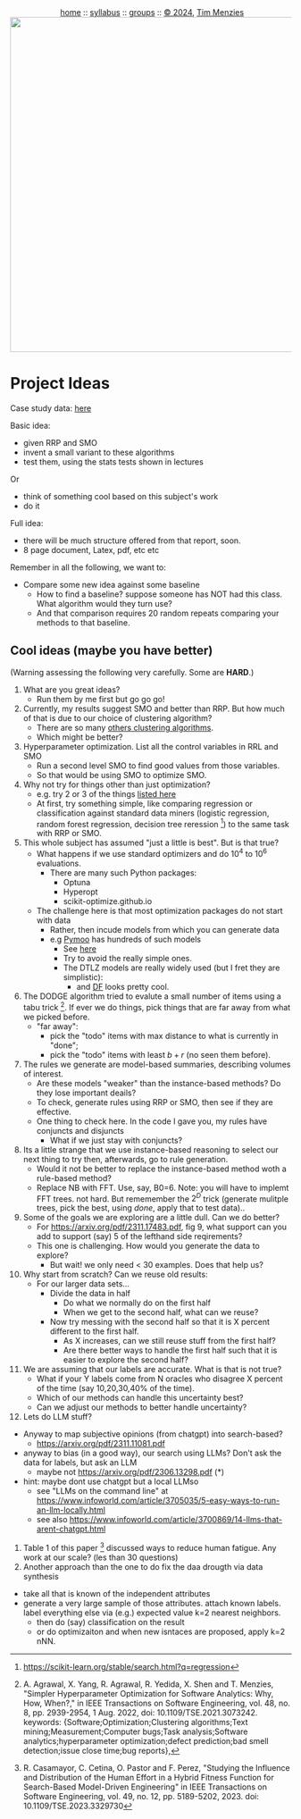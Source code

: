 <a name=top><br>
  <p align=center>&nbsp;<a href="/README.md#top">home</a> ::
  <a href="/docs/syllabus.md#top">syllabus</a> ::
  <a href="https://docs.google.com/spreadsheets/d/16yxmklx4zvmfAHE7QocOQZZ4v4UxD5ktJHWMJEjBcMI/edit#gid=0">groups</a> ::
  <a href="/LICENSE.md#top">&copy;&nbsp;2024</a>, <a href="http:/timm.fyi">Tim Menzies</a><br>
  <a href="/README.md#top"><img width=600  
     src="/etc/img/ase24.png"></a></p>

# Project Ideas

Case study data: [here](https://github.com/txt/aa24/tree/main/data)

Basic idea:
- given RRP and SMO
- invent a small variant to these algorithms
- test them, using the stats tests shown in lectures

Or
- think of something cool based on this subject's work
- do it

Full idea:
- there will be much structure offered from that report, soon.
- 8 page document,  Latex, pdf, etc etc

Remember in all the following, we want to:

- Compare some new idea against some baseline
  - How to find a baseline? suppose someone has NOT had this class. What algorithm would they turn use?
  - And that comparison requires  20 random repeats comparing  your methods to that baseline.

## Cool ideas (maybe you have better)

(Warning assessing the following very carefully. Some are **HARD**.)

1. What are you great ideas?
   - Run them by me first but go go go!
1. Currently, my results suggest SMO and better than RRP. But how much of that is due to our choice of clustering algorithm?
   - There are so many [others clustering algorithms](https://scikit-learn.org/stable/modules/clustering.html).
   - Which might be better?
1. Hyperparameter optimization. List all the control variables in RRL and SMO
   - Run a second level SMO to find good values from those variables.
   - So that would be using SMO to optimize SMO.
1. Why not try for things other than just optimization?
   - e.g.  try 2 or 3 of the things [listed here](10all.md)
   - At first, try something simple, like comparing regression or classification against standard data miners (logistic regression,
     random forest regression, decision tree reression [^regression]) to the same task with RRP or SMO.
1. This whole subject has assumed "just a little is best". But is that true?
   - What happens if we use standard optimizers and do $10^4$ to $10^6$ evaluations.
     - There are many such Python packages:
       - Optuna
       - Hyperopt
       - scikit-optimize.github.io
   - The challenge here is that most optimization packages do not start with data
     - Rather, then incude models from which you can generate data
     - e.g  [Pymoo](https://github.com/anyoptimization/pymoo) has hundreds
        of such models
        - See [here](https://pymoo.org/problems/test_problems.html)
        - Try to avoid the really simple ones.
        - The DTLZ models are really widely used (but I fret they are simplistic):
          - and [DF](https://pymoo.org/problems/dynamic/df.html) looks pretty cool.
1. The DODGE algorithm tried to evalute a small number of items using a tabu trick [^agrawal]. If ever we do things, pick things
   that are far away from what we picked before.
   - "far away": 
     - pick the "todo" items with max distance to what is currently in "done";
     - pick the "todo" items with least $b+r$ (no seen them before).
1. The rules we generate are model-based summaries, describing volumes of interest.
   - Are these models "weaker" than the instance-based methods? Do they lose important deails?
   - To check, generate rules using RRP or SMO, then see if they are effective.
   - One thing to check here. In the code I gave you, my rules have conjuncts and disjuncts
     - What if we just stay with conjuncts?
1. Its a little strange  that we use instance-based reasoning to select our next thing to try
   then, afterwards, go to rule generation.
   - Would it not be better to replace the instance-based method woth a rule-based method?
   - Replace NB with FFT.  Use, say, B0=6. Note: you will have to implemt FFT trees. not hard.
     But rememember the $2^D$ trick  (generate mulitple trees, pick the best, using _done_, apply
     that to test data).. 
1. Some of the goals we are exploring are a little dull. Can we do better?
   - For https://arxiv.org/pdf/2311.17483.pdf, fig 9, what support can you add to support (say) 5 of the 
     lefthand side reqirements? 
   - This one is challenging. How would you generate the data to explore?
     - But wait! we only need < 30 examples. Does that help us?
1. Why start from scratch? Can we reuse old results:
   - For our larger data sets...
     - Divide the data in half
       - Do what we normally do on the first half
       - When we get to the second half, what can we reuse?
     - Now try messing with the second half so that it is X percent different to the first half.
       - As X increases, can we still reuse stuff from the first half?
       - Are there better ways to handle the first half such that it is easier to explore the second half?
1. We are assuming that our labels are accurate. What is that is not true?
   - What if your Y labels come from N oracles who disagree X percent of the time (say 10,20,30,40% of the time).
   - Which of our methods can handle this uncertainty best?
   - Can we adjust our methods to better handle uncertainty?
1. Lets do LLM stuff?
  - Anyway to map subjective opinions (from chatgpt) into search-based?
    - https://arxiv.org/pdf/2311.11081.pdf
  - anyway to bias (in a good way), our  search using LLMs?    Don't ask the data for labels, but ask an LLM
    - maybe not https://arxiv.org/pdf/2306.13298.pdf (\*)
  - hint: maybe dont use chatgpt but a local LLMso
    - see  "LLMs on the command line" at https://www.infoworld.com/article/3705035/5-easy-ways-to-run-an-llm-locally.html
    - see also https://www.infoworld.com/article/3700869/14-llms-that-arent-chatgpt.html
1. Table 1 of this paper [^casamayor] discussed ways to reduce human fatigue. Any work at our scale? (les than 30 questions)
1. Another approach than the one  to do fix the daa drougth via data synthesis
  - take all that is known of the independent attributes
  - generate a very large sample of those attributes. attach known labels. label everything 
    else via (e.g.) expected value k=2 nearest neighbors.
    - then do (say) classification on the result
    - or do optimizaiton and when new isntaces are proposed, apply k=2 nNN.


[^agrawal]: A. Agrawal, X. Yang, R. Agrawal, R. Yedida, X. Shen and T. Menzies, "Simpler Hyperparameter Optimization for Software Analytics: Why, How, When?," in IEEE Transactions on Software Engineering, vol. 48, no. 8, pp. 2939-2954, 1 Aug. 2022, doi: 10.1109/TSE.2021.3073242.
keywords: {Software;Optimization;Clustering algorithms;Text mining;Measurement;Computer bugs;Task analysis;Software analytics;hyperparameter optimization;defect prediction;bad smell detection;issue close time;bug reports},

[^regression]: https://scikit-learn.org/stable/search.html?q=regression

[^casamayor]: R. Casamayor, C. Cetina, O. Pastor and F. Perez, "Studying the Influence and Distribution of the Human Effort in a Hybrid Fitness Function for Search-Based Model-Driven Engineering" in IEEE Transactions on Software Engineering, vol. 49, no. 12, pp. 5189-5202, 2023.
doi: 10.1109/TSE.2023.3329730
